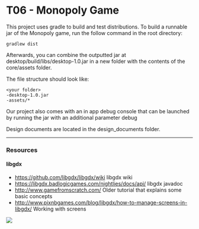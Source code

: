 # T06 - Monopoly Game

This project uses gradle to build and test distributions.
To build a runnable jar of the Monopoly game, run the follow command in the root directory:

`gradlew dist`

Afterwards, you can combine the outputted jar at desktop/build/libs/desktop-1.0.jar in a new folder with the contents of the
core/assets folder.

The file structure should look like:

```
<your folder>
-desktop-1.0.jar
-assets/*
```

Our project also comes with an in app debug console that can be launched by running the jar with an additional parameter debug

Design documents are located in the design_documents folder.

---
### Resources
#### libgdx
* https://github.com/libgdx/libgdx/wiki libgdx wiki
* https://libgdx.badlogicgames.com/nightlies/docs/api/ libgdx javadoc
* http://www.gamefromscratch.com/ Older tutorial that explains some basic concepts
* http://www.pixnbgames.com/blog/libgdx/how-to-manage-screens-in-libgdx/ Working with screens

<a href="https://zenhub.com"><img src="https://raw.githubusercontent.com/ZenHubIO/support/master/zenhub-badge.png"></a>
